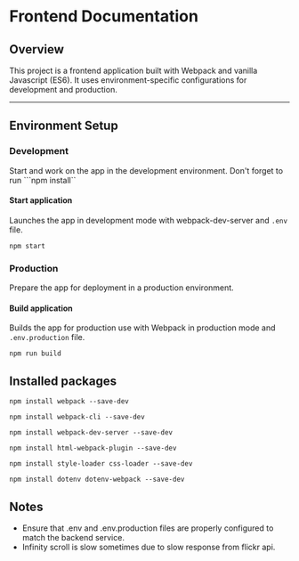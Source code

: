 # Frontend Documentation

## Overview
This project is a frontend application built with Webpack and vanilla Javascript (ES6). It uses environment-specific configurations for development and production.

---

## Environment Setup

### Development
Start and work on the app in the development environment. Don't forget to run ```npm install``

#### Start application
Launches the app in development mode with webpack-dev-server and ```.env``` file.
```
npm start
```

### Production
Prepare the app for deployment in a production environment.
#### Build application
Builds the app for production use with Webpack in production mode and ```.env.production``` file.
```
npm run build
```

## Installed packages
```
npm install webpack --save-dev
```
```
npm install webpack-cli --save-dev
```
```
npm install webpack-dev-server --save-dev
```
```
npm install html-webpack-plugin --save-dev
```
```
npm install style-loader css-loader --save-dev
```
```
npm install dotenv dotenv-webpack --save-dev
```

## Notes
 - Ensure that .env and .env.production files are properly configured to match the backend service.
 - Infinity scroll is slow sometimes due to slow response from flickr api.